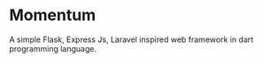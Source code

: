 # Momentum
A simple Flask, Express Js, Laravel inspired web framework in dart programming language.
